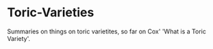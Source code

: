 # Toric-Varieties
Summaries on things on toric varietites, so far on Cox' 'What is a Toric Variety'.
